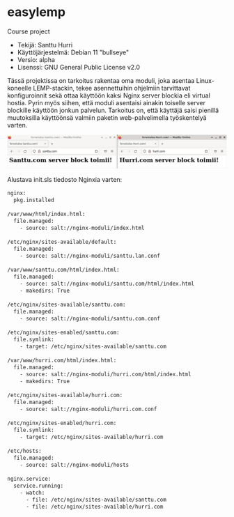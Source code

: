 # easylemp
Course project

- Tekijä: Santtu Hurri
- Käyttöjärjestelmä: Debian 11 "bullseye"  
- Versio: alpha
- Lisenssi: GNU General Public License v2.0

Tässä projektissa on tarkoitus rakentaa oma moduli, joka asentaa Linux-koneelle LEMP-stackin, tekee asennettuihin ohjelmiin tarvittavat konfiguroinnit sekä ottaa käyttöön kaksi Nginx server blockia eli virtual hostia. Pyrin myös siihen, että moduli asentaisi ainakin toiselle server blockille  käyttöön jonkun palvelun. Tarkoitus on, että käyttäjä saisi pienillä muutoksilla käyttöönsä valmiin paketin web-palvelimella työskentelyä varten.

![examplepicture](images/0.examplepicture.jpg)

Alustava init.sls tiedosto Nginxia varten:

```
nginx:
  pkg.installed

/var/www/html/index.html:
  file.managed:
    - source: salt://nginx-moduli/index.html

/etc/nginx/sites-available/default:
  file.managed:
    - source: salt://nginx-moduli/santtu.lan.conf

/var/www/santtu.com/html/index.html:
  file.managed:
    - source: salt://nginx-moduli/santtu.com/html/index.html
    - makedirs: True

/etc/nginx/sites-available/santtu.com:
  file.managed:
    - source: salt://nginx-moduli/santtu.com.conf

/etc/nginx/sites-enabled/santtu.com:
  file.symlink:
    - target: /etc/nginx/sites-available/santtu.com

/var/www/hurri.com/html/index.html:
  file.managed:
    - source: salt://nginx-moduli/hurri.com/html/index.html
    - makedirs: True

/etc/nginx/sites-available/hurri.com:
  file.managed:
    - source: salt://nginx-moduli/hurri.com.conf

/etc/nginx/sites-enabled/hurri.com:
  file.symlink:
    - target: /etc/nginx/sites-available/hurri.com

/etc/hosts:
  file.managed:
    - source: salt://nginx-moduli/hosts

nginx.service:
  service.running:
    - watch:
      - file: /etc/nginx/sites-available/santtu.com
      - file: /etc/nginx/sites-available/hurri.com
```
